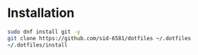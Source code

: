 # Installation

```sh
sudo dnf install git -y
git clone https://github.com/sid-6581/dotfiles ~/.dotfiles
~/.dotfiles/install
```
